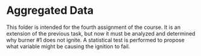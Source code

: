 # Aggregated Data
This folder is intended for the fourth assignment of the course. It is an extension of the previous task, but now it must be analyzed and determined why burner #1 does not ignite. A statistical test is performed to propose what variable might be causing the ignition to fail. 
